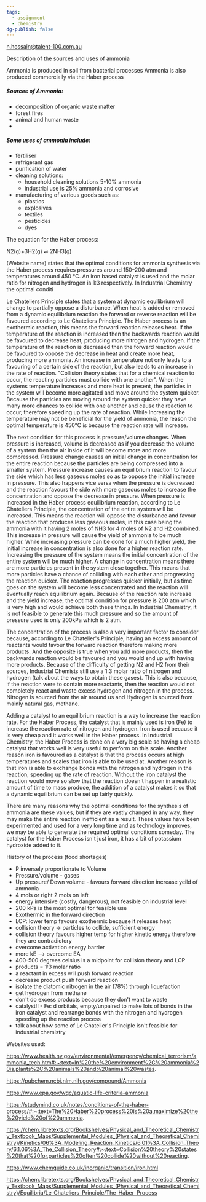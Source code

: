 ```yaml
---
tags:
  - assignment
  - chemistry
dg-publish: false
---
```

n.hossain@talent-100.com.au

Description of the sources and uses of ammonia

Ammonia is produced in soil from bacterial processes
Ammonia is also produced commercially via the Haber process

##### Sources of Ammonia:

- decomposition of organic waste matter
- forest fires
- animal and human waste
- 
##### Some uses of ammonia include:
- fertiliser
- refrigerant gas
- purification of water
- cleaning solutions:
	- household cleaning solutions 5-10% ammonia
	- industrial use is 25% ammonia and corrosive
- manufacturing of various goods such as:
	- plastics
	- explosives
	- textiles
	- pesticides
	- dyes

The equation for the Haber process:

N2(g)+3H2(g) ⇌ 2NH3(g)

(Website name) states that the optimal conditions for ammonia synthesis via the Haber process requires pressures around 150–200 atm and temperatures around 450 °C. An iron based catalyst is used and the molar ratio for nitrogen and hydrogen is 1:3 respectively. In Industrial Chemistry the optimal conditi

Le Chateliers Principle states that a system at dynamic equilibrium will change to partially oppose a disturbance. When heat is added or removed from a dynamic equilibrium reaction the forward or reverse reaction will be favoured according to Le Chateliers Principle. The Haber process is an exothermic reaction, this means the forward reaction releases heat. If the temperature of the reaction is increased then the backwards reaction would be favoured to decrease heat, producing more nitrogen and hydrogen. If the temperature of the reaction is decreased then the forward reaction would be favoured to oppose the decrease in heat and create more heat, producing more ammonia. An increase in temperature not only leads to a favouring of a certain side of the reaction, but also leads to an increase in the rate of reaction. "Collision theory states that for a chemical reaction to occur, the reacting particles must collide with one another". When the systems temperature increases and more heat is present, the particles in the system will become more agitated and move around the system quicker. Because the particles are moving around the system quicker they have many more chances to collide with one another and cause the reaction to occur, therefore speeding up the rate of reaction. While Increasing the temperature may not be beneficial for the yield of ammonia, the reason the optimal temperature is 450°C is because the reaction rate will increase.

The next condition for this process is pressure/volume changes. When pressure is increased, volume is decreased as if you decrease the volume of a system then the air inside of it will become more and more compressed. Pressure change causes an initial change in concentration for the entire reaction because the particles are being compressed into a smaller system. Pressure increase causes an equilibrium reaction to favour the side which has less gaseous moles so as to oppose the initial increase in pressure. This also happens vice versa when the pressure is decreased and the reaction favours the side with more gaseous moles to increase the concentration and oppose the decrease in pressure. When pressure is increased in the Haber process equilibrium reaction, according to Le Chateliers Principle, the concentration of the entire system will be increased. This means the reaction will oppose the disturbance and favour the reaction that produces less gaseous moles, in this case being the ammonia with it having 2 moles of NH3 for 4 moles of N2 and H2 combined. This increase in pressure will cause the yield of ammonia to be much higher. While increasing pressure can be done for a much higher yield, the initial increase in concentration is also done for a higher reaction rate. Increasing the pressure of the system means the initial concentration of the entire system will be much higher. A change in concentration means there are more particles present in the system close together. This means that more particles have a chance of colliding with each other and progressing the reaction quicker. The reaction progresses quicker initially, but as time goes on the system will become less concentrated and the reaction will eventually reach equilibrium again. Because of the reaction rate increase and the yield increase, the optimal condition for pressure is 200 atm which is very high and would achieve both these things. In Industrial Chemistry, it is not feasible to generate this much pressure and so the amount of pressure used is only 200kPa which is 2 atm. 

The concentration of the process is also a very important factor to consider because, according to Le Chatelier's Principle, having an excess amount of reactants would favour the forward reaction therefore making more products. And the opposite is true when you add more products, then the backwards reaction would be favoured and you would end up with having more products. Because of the difficulty of getting N2 and H2 from their sources, Industrial Chemists still use a 1:3 molar ratio of nitrogen and hydrogen (talk about the ways to obtain these gases). This is also because, if the reaction were to contain more reactants, then the reaction would not completely react and waste excess hydrogen and nitrogen in the process. Nitrogen is sourced from the air around us and Hydrogen is sourced from mainly natural gas, methane. 

Adding a catalyst to an equilibrium reaction is a way to increase the reaction rate. For the Haber Process, the catalyst that is mainly used is iron (Fe) to increase the reaction rate of nitrogen and hydrogen. Iron is used because it is very cheap and it works well in the Haber process. In Industrial Chemistry, the Haber Process is done on a very big scale so having a cheap catalyst that works well is very useful to perform on this scale. Another reason iron is favoured as a catalyst is that the process occurs at high temperatures and scales that iron is able to be used at. Another reason is that iron is able to exchange bonds with the nitrogen and hydrogen in the reaction, speeding up the rate of reaction. Without the iron catalyst the reaction would move so slow that the reaction doesn't happen in a realistic amount of time to mass produce, the addition of a catalyst makes it so that a dynamic equilibrium can be set up fairly quickly.

There are many reasons why the optimal conditions for the synthesis of ammonia are these values, but if they are vastly changed in any way, they may make the entire reaction inefficient as a result. These values have been experimented and used for a very long time and as technology improves, we may be able to generate the required optimal conditions someday. The catalyst for the Haber Process isn't just iron, it has a bit of potassium hydroxide added to it.

History of the process (food shortages)

- P inversely proportionate to Volume
- Pressure/volume - gases
- Up pressure/ Down volume - favours forward direction increase yeild of ammonia
- 4 mols or right 2 mols on left
- energy intensive (costly, dangerous), not feasible on industrial level
- 200 kPa is the most optimal for feasible use
- Exothermic in the forward direction
- LCP: lower temp favours exothermic because it releases heat
- collision theory -> particles to collide, sufficient energy
- collision theory favours higher temp for higher kinetic energy therefore they are contradictory
- overcome activation energy barrier
- more kE --> overcome EA
- 400-500 degrees celsius is a midpoint for collision theory and LCP
- products = 1:3 molar ratio
- a reactant in excess will push forward reaction
- decrease product push forward reaction 
- isolate the diatomic nitrogen in the air (78%) through liquefaction
- get hydrogen from methane 
- don't do excess products because they don't want to waste 
- catalyst!! - Fe: d orbitals, empty/unpaired to make lots of bonds in the iron catalyst and rearrange bonds with the nitrogen and hydrogen speeding up the reaction process
- talk about how some of Le Chatelier's Principle isn't feasible for industrial chemistry

Websites used:

https://www.health.ny.gov/environmental/emergency/chemical_terrorism/ammonia_tech.htm#:~:text=In%20the%20environment%2C%20ammonia%20is,plants%2C%20animals%20and%20animal%20wastes.

https://pubchem.ncbi.nlm.nih.gov/compound/Ammonia

https://www.epa.gov/wqc/aquatic-life-criteria-ammonia

https://studymind.co.uk/notes/conditions-of-the-haber-process/#:~:text=The%20Haber%20process%20is%20a,maximize%20the%20yield%20of%20ammonia.

https://chem.libretexts.org/Bookshelves/Physical_and_Theoretical_Chemistry_Textbook_Maps/Supplemental_Modules_(Physical_and_Theoretical_Chemistry)/Kinetics/06%3A_Modeling_Reaction_Kinetics/6.01%3A_Collision_Theory/6.1.06%3A_The_Collision_Theory#:~:text=Collision%20theory%20states%20that%20for,particles%20often%20collide%20without%20reacting.

https://www.chemguide.co.uk/inorganic/transition/iron.html

https://chem.libretexts.org/Bookshelves/Physical_and_Theoretical_Chemistry_Textbook_Maps/Supplemental_Modules_(Physical_and_Theoretical_Chemistry)/Equilibria/Le_Chateliers_Principle/The_Haber_Process